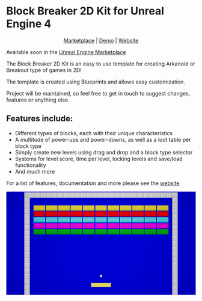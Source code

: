 # Block Breaker 2D Kit for Unreal Engine 4

<p align="center">
	<a href="https://www.unrealengine.com/marketplace/" rel="noreferrer" target="_blank">Marketplace</a> |
	<a href="https://gamejolt.com/games/block-breaker-2d-kit/460802" rel="noreferrer" target="_blank">Demo</a> |
  	<a href="https://gracesgames.com/BlockBreaker2DKit/" rel="noreferrer" target="_blank">Website</a>
</p>

Available soon in the [Unreal Engine Marketplace](https://www.unrealengine.com/marketplace/)

The Block Breaker 2D Kit is an easy to use template for creating Arkanoid or Breakout type of games in 2D!
 
The template is created using Blueprints and allows easy customization.
 
Project will be maintained, so feel free to get in touch to suggest changes, features or anything else.

## Features include:

- Different types of blocks, each with their unique characteristics
- A multitude of power-ups and power-downs, as well as a loot table per block type
- Simply create new levels using drag and drop and a block type selector
- Systems for level score, time per level, locking levels and save/load functionality
- And much more

For a list of features, documentation and more please see the [website](https://gracesgames.com/BlockBreaker2DKit/)

![FeaturedImage](https://github.com/GracesGames/BlockBreaker2DKit/blob/master/Images/FeaturedImage.png)
